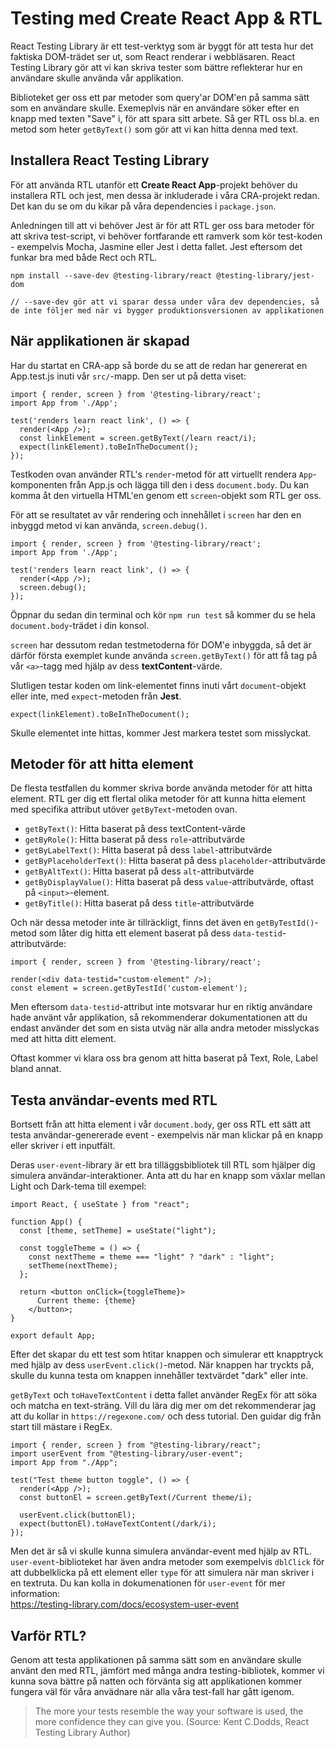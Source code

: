 # Testing med Create React App & RTL
React Testing Library är ett test-verktyg som är byggt för att testa hur det faktiska DOM-trädet ser ut, som React renderar i webbläsaren. React Testing Library gör att vi kan skriva tester som bättre reflekterar hur en användare skulle använda vår applikation.

Biblioteket ger oss ett par metoder som query'ar DOM'en på samma sätt som en användare skulle. Exemeplvis när en användare söker efter en knapp med texten "Save" i, för att spara sitt arbete. Så ger RTL oss bl.a. en metod som heter `getByText()` som gör att vi kan hitta denna med text.

## Installera React Testing Library
För att använda RTL utanför ett **Create React App**-projekt behöver du installera RTL och jest, men dessa är inkluderade i våra CRA-projekt redan.   
Det kan du se om du kikar på våra dependencies i `package.json`.

Anledningen till att vi behöver Jest är för att RTL ger oss bara metoder för att skriva test-script, vi behöver fortfarande ett ramverk som kör test-koden - exempelvis Mocha, Jasmine eller Jest i detta fallet. Jest eftersom det funkar bra med både Rect och RTL.

```
npm install --save-dev @testing-library/react @testing-library/jest-dom

// --save-dev gör att vi sparar dessa under våra dev dependencies, så de inte följer med när vi bygger produktionsversionen av applikationen
```

## När applikationen är skapad
Har du startat en CRA-app så borde du se att de redan har genererat en App.test.js inuti vår `src/`-mapp. Den ser ut på detta viset:

```
import { render, screen } from '@testing-library/react';
import App from './App';

test('renders learn react link', () => {
  render(<App />);
  const linkElement = screen.getByText(/learn react/i);
  expect(linkElement).toBeInTheDocument();
});
```

Testkoden ovan använder RTL's `render`-metod för att virtuellt rendera `App`-komponenten från App.js och lägga till den i dess `document.body`. Du kan komma åt den virtuella HTML'en genom ett `screen`-objekt som RTL ger oss.

För att se resultatet av vår rendering och innehållet i `screen` har den en inbyggd metod vi kan använda, `screen.debug()`.

```
import { render, screen } from '@testing-library/react';
import App from './App';

test('renders learn react link', () => {
  render(<App />);
  screen.debug();
});
```

Öppnar du sedan din terminal och kör `npm run test` så kommer du se hela `document.body`-trädet i din konsol.

`screen` har dessutom redan testmetoderna för DOM'e inbyggda, så det är därför första exemplet kunde använda `screen.getByText()` för att få tag på vår `<a>`-tagg med hjälp av dess **textContent**-värde.

Slutligen testar koden om link-elementet finns inuti vårt `document`-objekt eller inte, med `expect`-metoden från **Jest**.

```
expect(linkElement).toBeInTheDocument();
```

Skulle elementet inte hittas, kommer Jest markera testet som misslyckat.

## Metoder för att hitta element
De flesta testfallen du kommer skriva borde använda metoder för att hitta element. RTL ger dig ett flertal olika metoder för att kunna hitta element med specifika attribut utöver `getByText`-metoden ovan.

- `getByText()`: Hitta baserat på dess textContent-värde
- `getByRole()`: Hitta baserat på dess `role`-attributvärde
- `getByLabelText()`: Hitta baserat på dess `label`-attributvärde
- `getByPlaceholderText()`: Hitta baserat på dess `placeholder`-attributvärde
- `getByAltText()`: Hitta baserat på dess `alt`-attributvärde
- `getByDisplayValue()`: Hitta baserat på dess `value`-attributvärde, oftast på `<input>`-element.
- `getByTitle()`: Hitta baserat på dess `title`-attributvärde

Och när dessa metoder inte är tillräckligt, finns det även en `getByTestId()`-metod som låter dig hitta ett element baserat på dess `data-testid`-attributvärde:

```
import { render, screen } from '@testing-library/react';

render(<div data-testid="custom-element" />);
const element = screen.getByTestId('custom-element');
```

Men eftersom `data-testid`-attribut inte motsvarar hur en riktig användare hade använt vår applikation, så rekommenderar dokumentationen att du endast använder det som en sista utväg när alla andra metoder misslyckas med att hitta ditt element. 

Oftast kommer vi klara oss bra genom att hitta baserat på Text, Role, Label bland annat.

## Testa användar-events med RTL
Bortsett från att hitta element i vår `document.body`, ger oss RTL ett sätt att testa användar-genererade event - exempelvis när man klickar på en knapp eller skriver i ett inputfält.

Deras `user-event`-library är ett bra tilläggsbibliotek till RTL som hjälper dig simulera användar-interaktioner. Anta att du har en knapp som växlar mellan Light och Dark-tema till exempel:

```
import React, { useState } from "react";

function App() {
  const [theme, setTheme] = useState("light");

  const toggleTheme = () => {
    const nextTheme = theme === "light" ? "dark" : "light";
    setTheme(nextTheme);
  };

  return <button onClick={toggleTheme}>
      Current theme: {theme}
    </button>;
}

export default App;
```

Efter det skapar du ett test som htitar knappen och simulerar ett knapptryck med hjälp av dess `userEvent.click()`-metod. När knappen har tryckts på, skulle du kunna testa om knappen innehåller textvärdet "dark" eller inte.

`getByText` och `toHaveTextContent` i detta fallet använder RegEx för att söka och matcha en text-sträng. Vill du lära dig mer om det rekommenderar jag att du kollar in `https://regexone.com/` och dess tutorial. Den guidar dig från start till mästare i RegEx.

```
import { render, screen } from "@testing-library/react";
import userEvent from "@testing-library/user-event";
import App from "./App";

test("Test theme button toggle", () => {
  render(<App />);
  const buttonEl = screen.getByText(/Current theme/i);
    
  userEvent.click(buttonEl);
  expect(buttonEl).toHaveTextContent(/dark/i);
});
```

Men det är så vi skulle kunna simulera användar-event med hjälp av RTL. `user-event`-biblioteket har även andra metoder som exempelvis `dblClick` för att dubbelklicka på ett element eller `type` för att simulera när man skriver i en textruta. Du kan kolla in dokumenationen för `user-event` för mer information:  
https://testing-library.com/docs/ecosystem-user-event

## Varför RTL?

Genom att testa applikationen på samma sätt som en användare skulle använt den med RTL, jämfört med många andra testing-bibliotek, kommer vi kunna sova bättre på natten och förvänta sig att applikationen kommer fungera väl för våra anvädnare när alla våra test-fall har gått igenom.

>The more your tests resemble the way your software is used, the more confidence they can give you.
>(Source: Kent C.Dodds, React Testing Library Author)